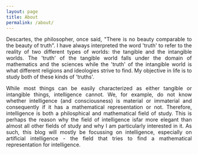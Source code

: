 ```yaml
---
layout: page
title: About
permalink: /about/
---
```


<div style="text-align: justify"> 
<p>Descartes, the philosopher, once said, "There is no beauty comparable to the beauty of truth". I have always interpreted the word 'truth' to refer to the reality of two different types of worlds: the tangible and the intangible worlds. The 'truth' of the tangible world falls under the domain of mathematics and the sciences while the 'truth' of the intangible world is what different religions and ideologies strive to find. My objective in life is to study both of these kinds of 'truths'.</p>

<p>While most things can be easily characterized as either tangible or intangible things, intelligence cannot. We, for example, do not know whether intelligence (and consciousness) is material or immaterial and consequently if it has a mathematical representation or not. Therefore, intelligence is both a philosphical and mathematical field of study. This is perhaps the reason why the field of intelligence isfar more elegant than almost all other fields of study and why I am particularly interested in it. As such, this blog will mostly be focussing on intelligence, especially on artificial intelligence - the field that tries to find a mathematical representation for intelligence.</p>
</div>
